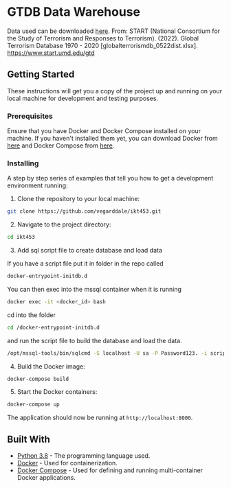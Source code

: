 # GTDB Data Warehouse

Data used can be downloaded [here](https://www.start.umd.edu/gtd/contact/download).
From: START (National Consortium for the Study of Terrorism and Responses to Terrorism). (2022). Global Terrorism Database 1970 - 2020 [globalterrorismdb_0522dist.xlsx]. https://www.start.umd.edu/gtd


## Getting Started

These instructions will get you a copy of the project up and running on your local machine for development and testing purposes.

### Prerequisites

Ensure that you have Docker and Docker Compose installed on your machine. If you haven't installed them yet, you can download Docker from [here](https://docs.docker.com/get-docker/) and Docker Compose from [here](https://docs.docker.com/compose/install/).

### Installing

A step by step series of examples that tell you how to get a development environment running:

1. Clone the repository to your local machine:

```bash
git clone https://github.com/vegarddale/ikt453.git
```

2. Navigate to the project directory:

```bash
cd ikt453
```

3. Add sql script file to create database and load data

If you have a script file put it in folder in the repo called 

```bash
docker-entrypoint-initdb.d
```
You can then exec into the mssql container when it is running

```bash
docker exec -it <docker_id> bash
```

cd into the folder

```bash
cd /docker-entrypoint-initdb.d
```

and run the script file to build the database and load the data.

```bash
/opt/mssql-tools/bin/sqlcmd -S localhost -U sa -P Password123. -i script.sql
```

4. Build the Docker image:

```bash
docker-compose build
```

5. Start the Docker containers:

```bash
docker-compose up
```

The application should now be running at `http://localhost:8000`.

## Built With

* [Python 3.8](https://www.python.org/) - The programming language used.
* [Docker](https://www.docker.com/) - Used for containerization.
* [Docker Compose](https://docs.docker.com/compose/) - Used for defining and running multi-container Docker applications.
